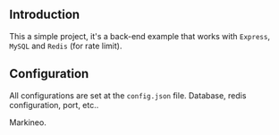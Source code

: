## Introduction
This a simple project, it's a back-end example that works with `Express`, `MySQL` and `Redis` (for rate limit).

## Configuration
All configurations are set at the `config.json` file. Database, redis configuration, port, etc..

Markineo.